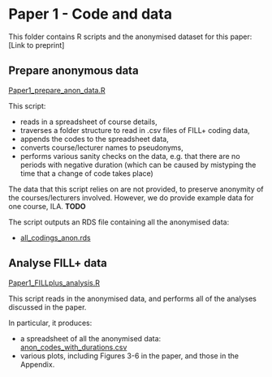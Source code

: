 # Paper 1 - Code and data

This folder contains R scripts and the anonymised dataset for this paper: [Link to preprint]

## Prepare anonymous data

[Paper1_prepare_anon_data.R](Paper1/Paper1_prepare_anon_data.R)

This script:
* reads in a spreadsheet of course details,
* traverses a folder structure to read in .csv files of FILL+ coding data,
* appends the codes to the spreadsheet data,
* converts course/lecturer names to pseudonyms,
* performs various sanity checks on the data, e.g. that there are no periods with negative duration (which can be caused by mistyping the time that a change of code takes place)

The data that this script relies on are not provided, to preserve anonymity of the courses/lecturers involved. However, we do provide example data for one course, ILA. **TODO**

The script outputs an RDS file containing all the anonymised data:

* [all_codings_anon.rds](Paper1/all_codings_anon.rds)

## Analyse FILL+ data

[Paper1_FILLplus_analysis.R](Paper1/Paper1_FILLplus_analysis.R)

This script reads in the anonymised data, and performs all of the analyses discussed in the paper.

In particular, it produces:
* a spreadsheet of all the anonymised data: [anon_codes_with_durations.csv](Paper1/anon_codes_with_durations.csv)
* various plots, including Figures 3-6 in the paper, and those in the Appendix.
